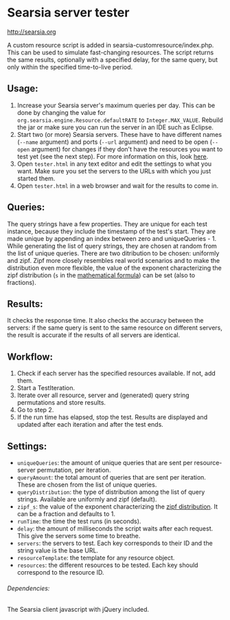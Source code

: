 Searsia server tester
=====================
http://searsia.org

A custom resource script is added in searsia-customresource/index.php. This can be used to simulate fast-changing resources. The script returns the same results, optionally with a specified delay, for the same query, but only within the specified time-to-live period.

## Usage: 
1. Increase your Searsia server's maximum queries per day. This can be done by changing the value for `org.searsia.engine.Resource.defaultRATE` to `Integer.MAX_VALUE`. Rebuild the jar or make sure you can run the server in an IDE such as Eclipse.
2. Start two (or more) Searsia servers. These have to have different names (`--name` argument) and ports (`--url` argument) and need to be open (`--open` argument) for changes if they don't have the resources you want to test yet (see the next step). For more information on this, look [here](http://searsia.org/start.html).
3. Open `tester.html` in any text editor and edit the settings to what you want. Make sure you set the servers to the URLs with which you just started them.
4. Open `tester.html` in a web browser and wait for the results to come in.

## Queries:
The query strings have a few properties. They are unique for each test instance, because they include the timestamp of the test's start. They are made unique by appending an index between zero and uniqueQueries - 1. While generating the list of query strings, they are chosen at random from the list of unique queries. There are two ditribution to be chosen: uniformly and zipf. Zipf more closely resembles real world scenarios and to make the distribution even more flexible, the value of the exponent characterizing the zipf distribution (`s` in the [mathematical formula](https://en.wikipedia.org/wiki/Zipf%27s_law#Theoretical_review)) can be set (also to fractions). 

## Results:
It checks the response time. It also checks the accuracy between the servers: if the same query is sent to the same resource on different servers, the result is accurate if the results of all servers are identical.

## Workflow:
1. Check if each server has the specified resources available. If not, add them.
2. Start a TestIteration.
3. Iterate over all resource, server and (generated) query string permutations and store results.
4. Go to step 2.
5. If the run time has elapsed, stop the test.
Results are displayed and updated after each iteration and after the test ends.

## Settings:
- `uniqueQueries`: the amount of unique queries that are sent per resource-server permutation, per iteration.
- `queryAmount`: the total amount of queries that are sent per iteration. These are chosen from the list of unique queries.
- `queryDistribution`: the type of distribution among the list of query strings. Available are uniformly and zipf (default).
- `zipf_s`: the value of the exponent characterizing the [zipf distribution](https://en.wikipedia.org/wiki/Zipf%27s_law#Theoretical_review). It can be a fraction and defaults to 1.
- `runTime`: the time the test runs (in seconds).
- `delay`: the amount of milliseconds the script waits after each request. This give the servers some time to breathe.
- `servers`: the servers to test. Each key corresponds to their ID and the string value is the base URL.
- `resourceTemplate`: the template for any resource object.
- `resources`: the different resources to be tested. Each key should correspond to the resource ID.

###### Dependencies:
The Searsia client javascript with jQuery included.
